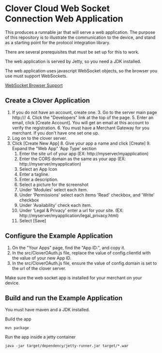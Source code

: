 Clover Cloud Web Socket Connection Web Application
====================================================
This produces a runnable jar that will serve a web application.  The purpose of this repository is to
illustrate the communication to the device, and stand as a starting point for the protocol integration library.

There are several prerequisites that must be set up for this to work.

The web application is served by Jetty, so you need a JDK installed.

The web application uses javascript WebSocket objects, so the browser you use must support WebSockets. 

[WebSocket Browser Support](http://caniuse.com/#feat=websockets)

## Create a Clover Application

1.  If you do not have an account, create one.
    3.  Go to the server main page http://<clover server>/
    4.  Click the "Developers" link at the top of the page.
    5.  Enter an email, click [Create Account].
        You will get an email at this account to verify the registration.
    6.  You must have a Merchant Gateway for you merchant.  If you don't have one set one up.
6.  Log on to the clover server.
7.  Click [Create New App]
    8.  Give your app a name and click [Create]
    9.  Expand the "Web App" 'App Type' section
    1.  Enter the site url of your app (EX:  http://myserver/myapplication)
    2.  Enter the CORS domain as the same as your app (EX: http://myserver/myapplication)
    3.  Select an App Icon
    4.  Enter a tagline.
    4.  Enter a description.
    6.  Select a picture for the screenshot
    7.  Under 'Modules' select each item.
    8.  Under 'Permissions' select each items 'Read' checkbox, and 'Write' checkbox
    9.  Under 'Availability' check each item.
    1.  Under 'Legal & Privacy' enter a url for your site. (EX:  http://myserver/myapplication/legal_privacy.html)
    2.  Select [Save]
    
## Configure the Example Application    
    
1.  On the "Your Apps" page, find the "App ID:", and copy it.  
2.  In the src/CloverOAuth.js file, replace the value of config.clientId with the value of your new App ID.
2.  In the src/CloverOAuth.js file, ensure the value of config.domain is set to the url of the clover server.
       
       
Make sure the web socket app is installed for your merchant on your device.
    
## Build and run the Example Application
    
You must have maven and a JDK installed.

Build the app
```
mvn package
```
Run the app inside a jetty container
```
java -jar target/dependency/jetty-runner.jar target/*.war
```